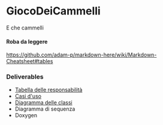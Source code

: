 # GiocoDeiCammelli
E che cammelli

#### Roba da leggere
https://github.com/adam-p/markdown-here/wiki/Markdown-Cheatsheet#tables

### Deliverables
+ [Tabella delle responsabilità](docs/TABELLA_RESPONSABILITA.md)  
+ [Casi d'uso](docs/CASI_USO.md)  
+ [Diagramma delle classi](docs/DIAGRAMMA_CLASSI.md)  
+ Diagramma di sequenza  
+ Doxygen
